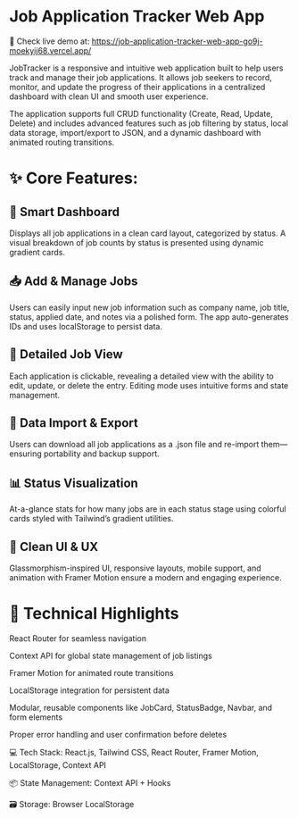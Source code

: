 # Job Application Tracker Web App

🔗 Check live demo at: https://job-application-tracker-web-app-go9j-moekyij68.vercel.app/

JobTracker is a responsive and intuitive web application built to help users track and manage their job applications. It allows job seekers to record, monitor, and update the progress of their applications in a centralized dashboard with clean UI and smooth user experience.

The application supports full CRUD functionality (Create, Read, Update, Delete) and includes advanced features such as job filtering by status, local data storage, import/export to JSON, and a dynamic dashboard with animated routing transitions.

<h1>✨ Core Features:</h1>
<h2>🧠 Smart Dashboard</h2>
Displays all job applications in a clean card layout, categorized by status. A visual breakdown of job counts by status is presented using dynamic gradient cards.

<h2>📥 Add & Manage Jobs</h2>
Users can easily input new job information such as company name, job title, status, applied date, and notes via a polished form. The app auto-generates IDs and uses localStorage to persist data.

<h2>📄 Detailed Job View</h2>
Each application is clickable, revealing a detailed view with the ability to edit, update, or delete the entry. Editing mode uses intuitive forms and state management.

<h2>📂 Data Import & Export</h2>
Users can download all job applications as a .json file and re-import them—ensuring portability and backup support.

<h2>📊 Status Visualization</h2>
At-a-glance stats for how many jobs are in each status stage using colorful cards styled with Tailwind’s gradient utilities.

<h2>🌙 Clean UI & UX</h2>
Glassmorphism-inspired UI, responsive layouts, mobile support, and animation with Framer Motion ensure a modern and engaging experience.



<h1>🔧 Technical Highlights</h1>

React Router for seamless navigation

Context API for global state management of job listings

Framer Motion for animated route transitions

LocalStorage integration for persistent data

Modular, reusable components like JobCard, StatusBadge, Navbar, and form elements

Proper error handling and user confirmation before deletes

💻 Tech Stack: React.js, Tailwind CSS, React Router, Framer Motion, LocalStorage, Context API

📦 State Management: Context API + Hooks

🗃️ Storage: Browser LocalStorage
